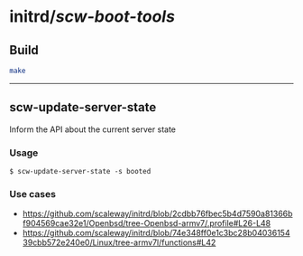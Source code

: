 # initrd/*scw-boot-tools*

## Build

```bash
make
```

---

## scw-update-server-state

Inform the API about the current server state

### Usage

```command
$ scw-update-server-state -s booted
```

### Use cases

- https://github.com/scaleway/initrd/blob/2cdbb76fbec5b4d7590a81366bf904569cae32e1/Openbsd/tree-Openbsd-armv7/.profile#L26-L48
- https://github.com/scaleway/initrd/blob/74e348ff0e1c3bc28b0403615439cbb572e240e0/Linux/tree-armv7l/functions#L42

